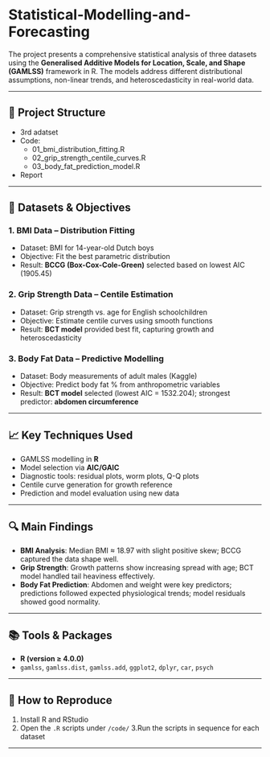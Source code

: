 # Statistical-Modelling-and-Forecasting

The project presents a comprehensive statistical analysis of three datasets using the **Generalised Additive Models for Location, Scale, and Shape (GAMLSS)** framework in R. The models address different distributional assumptions, non-linear trends, and heteroscedasticity in real-world data.

---

## 📂 Project Structure
- 3rd adatset
- Code: 
    - 01_bmi_distribution_fitting.R
    - 02_grip_strength_centile_curves.R
    - 03_body_fat_prediction_model.R
- Report
---

## 🧪 Datasets & Objectives

### 1. **BMI Data – Distribution Fitting**
- Dataset: BMI for 14-year-old Dutch boys
- Objective: Fit the best parametric distribution
- Result: **BCCG (Box-Cox-Cole-Green)** selected based on lowest AIC (1905.45)

### 2. **Grip Strength Data – Centile Estimation**
- Dataset: Grip strength vs. age for English schoolchildren
- Objective: Estimate centile curves using smooth functions
- Result: **BCT model** provided best fit, capturing growth and heteroscedasticity

### 3. **Body Fat Data – Predictive Modelling**
- Dataset: Body measurements of adult males (Kaggle)
- Objective: Predict body fat % from anthropometric variables
- Result: **BCT model** selected (lowest AIC = 1532.204); strongest predictor: **abdomen circumference**

---

## 📈 Key Techniques Used

- GAMLSS modelling in **R**
- Model selection via **AIC/GAIC**
- Diagnostic tools: residual plots, worm plots, Q-Q plots
- Centile curve generation for growth reference
- Prediction and model evaluation using new data

---

## 🔍 Main Findings

- **BMI Analysis**: Median BMI ≈ 18.97 with slight positive skew; BCCG captured the data shape well.
- **Grip Strength**: Growth patterns show increasing spread with age; BCT model handled tail heaviness effectively.
- **Body Fat Prediction**: Abdomen and weight were key predictors; predictions followed expected physiological trends; model residuals showed good normality.

---

## 📚 Tools & Packages

- **R (version ≥ 4.0.0)**
- `gamlss`, `gamlss.dist`, `gamlss.add`, `ggplot2`, `dplyr`, `car`, `psych`


---

## 📌 How to Reproduce

1. Install R and RStudio
2. Open the `.R` scripts under `/code/`
3.Run the scripts in sequence for each dataset

---

